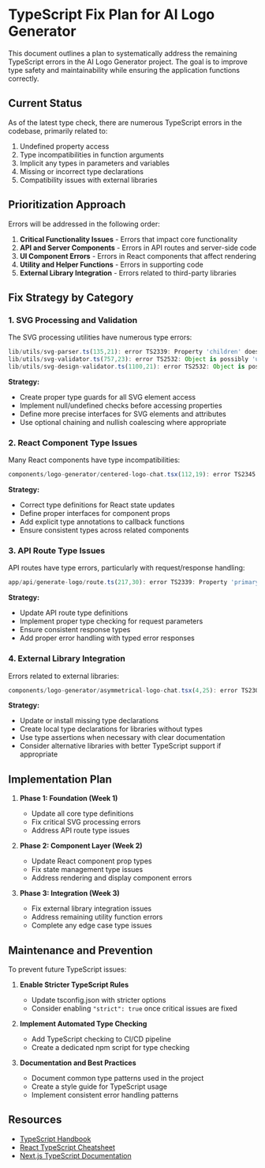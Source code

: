 # TypeScript Fix Plan for AI Logo Generator

This document outlines a plan to systematically address the remaining TypeScript errors in the AI Logo Generator project. The goal is to improve type safety and maintainability while ensuring the application functions correctly.

## Current Status

As of the latest type check, there are numerous TypeScript errors in the codebase, primarily related to:

1. Undefined property access
2. Type incompatibilities in function arguments
3. Implicit any types in parameters and variables
4. Missing or incorrect type declarations
5. Compatibility issues with external libraries

## Prioritization Approach

Errors will be addressed in the following order:

1. **Critical Functionality Issues** - Errors that impact core functionality
2. **API and Server Components** - Errors in API routes and server-side code
3. **UI Component Errors** - Errors in React components that affect rendering
4. **Utility and Helper Functions** - Errors in supporting code
5. **External Library Integration** - Errors related to third-party libraries

## Fix Strategy by Category

### 1. SVG Processing and Validation

The SVG processing utilities have numerous type errors:

```typescript
lib/utils/svg-parser.ts(135,21): error TS2339: Property 'children' does not exist on type 'SVGElement'.
lib/utils/svg-validator.ts(757,23): error TS2532: Object is possibly 'undefined'.
lib/utils/svg-design-validator.ts(1100,21): error TS2532: Object is possibly 'undefined'.
```

**Strategy:**
- Create proper type guards for all SVG element access
- Implement null/undefined checks before accessing properties
- Define more precise interfaces for SVG elements and attributes
- Use optional chaining and nullish coalescing where appropriate

### 2. React Component Type Issues

Many React components have type incompatibilities:

```typescript
components/logo-generator/centered-logo-chat.tsx(112,19): error TS2345: Argument of type '(prev: ChatMessage[]) => (ChatMessage | { id: string; role: "assistant"; content: string | undefined; timestamp: Date; })[]' is not assignable to parameter of type 'SetStateAction<ChatMessage[]>'.
```

**Strategy:**
- Correct type definitions for React state updates
- Define proper interfaces for component props
- Add explicit type annotations to callback functions
- Ensure consistent types across related components

### 3. API Route Type Issues

API routes have type errors, particularly with request/response handling:

```typescript
app/api/generate-logo/route.ts(217,30): error TS2339: Property 'primaryLogoSVG' does not exist on type 'GenerationResult'.
```

**Strategy:**
- Update API route type definitions
- Implement proper type checking for request parameters
- Ensure consistent response types
- Add proper error handling with typed error responses

### 4. External Library Integration

Errors related to external libraries:

```typescript
components/logo-generator/asymmetrical-logo-chat.tsx(4,25): error TS2307: Cannot find module 'ai/react' or its corresponding type declarations.
```

**Strategy:**
- Update or install missing type declarations
- Create local type declarations for libraries without types
- Use type assertions when necessary with clear documentation
- Consider alternative libraries with better TypeScript support if appropriate

## Implementation Plan

1. **Phase 1: Foundation (Week 1)**
   - Update all core type definitions
   - Fix critical SVG processing errors
   - Address API route type issues

2. **Phase 2: Component Layer (Week 2)**
   - Update React component prop types
   - Fix state management type issues
   - Address rendering and display component errors

3. **Phase 3: Integration (Week 3)**
   - Fix external library integration issues
   - Address remaining utility function errors
   - Complete any edge case type issues

## Maintenance and Prevention

To prevent future TypeScript issues:

1. **Enable Stricter TypeScript Rules**
   - Update tsconfig.json with stricter options
   - Consider enabling `"strict": true` once critical issues are fixed

2. **Implement Automated Type Checking**
   - Add TypeScript checking to CI/CD pipeline
   - Create a dedicated npm script for type checking

3. **Documentation and Best Practices**
   - Document common type patterns used in the project
   - Create a style guide for TypeScript usage
   - Implement consistent error handling patterns

## Resources

- [TypeScript Handbook](https://www.typescriptlang.org/docs/handbook/intro.html)
- [React TypeScript Cheatsheet](https://react-typescript-cheatsheet.netlify.app/)
- [Next.js TypeScript Documentation](https://nextjs.org/docs/basic-features/typescript)